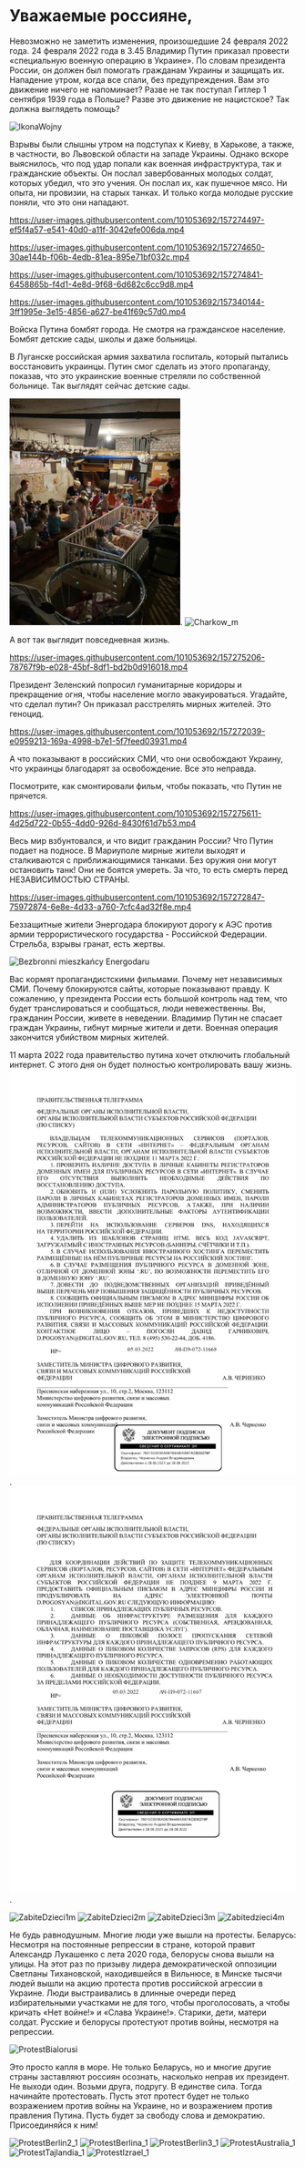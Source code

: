 # Уважаемые россияне,

Невозможно не заметить изменения, произошедшие 24 февраля 2022 года. 
24 февраля 2022 года в 3.45 Владимир Путин приказал провести «специальную военную операцию в Украине». По словам президента России, он должен был помогать гражданам Украины и защищать их. Нападение утром, когда все спали, без предупреждения. Вам это движение ничего не напоминает? Разве не так поступал Гитлер 1 сентября 1939 года в Польше? Разве это движение не нацистское? Так должна выглядеть помощь?
 
![IkonaWojny](https://user-images.githubusercontent.com/101053692/157290547-343ddb72-6409-4db2-bf36-9d71675e3f38.jpg)

Взрывы были слышны утром на подступах к Киеву, в Харькове, а также, в частности, во Львовской области на западе Украины. Однако вскоре выяснилось, что под удар попали как военная инфраструктура, так и гражданские объекты. Он послал завербованных молодых солдат, которых убедил, что это учения. Он послал их, как пушечное мясо. Ни опыта, ни провизии, нa старых танках. И только когда молодые русские поняли, что это они нападают.

https://user-images.githubusercontent.com/101053692/157274497-ef5f4a57-e541-40d0-a11f-3042efe006da.mp4

https://user-images.githubusercontent.com/101053692/157274650-30ae144b-f06b-4edb-81ea-895e71bf032c.mp4

https://user-images.githubusercontent.com/101053692/157274841-6458865b-f4d1-4e8d-9f68-6d682c6cc9d8.mp4

https://user-images.githubusercontent.com/101053692/157340144-3ff1995e-3e15-4856-a627-be41f69c57d0.mp4

Войска Путина бомбят города. Не смотря на гражданское население. Бомбят детские сады, школы и даже больницы.

В Луганске российская армия захватила госпиталь, который пытались восстановить украинцы. Путин смог сделать из этого пропаганду, показав, что это украинские военные стреляли по собственной больнице. Так выглядят сейчас детские сады.

![Так выглядит детский сад сейчас.](https://github.com/whatsupW/whatsupW/blob/b3ef5de8db7938379ed26233eabf3319a2a04418/img/przedszkole1.jpg "Так выглядит детский сад сейчас.").
![Charkow_m](https://user-images.githubusercontent.com/101053692/157340193-052b5d71-d1b1-495f-ab50-e676b2bab9f3.jpg)

А вот так выглядит повседневная жизнь.

https://user-images.githubusercontent.com/101053692/157275206-78767f9b-e028-45bf-8df1-bd2b0d916018.mp4

Президент Зеленский попросил гуманитарные коридоры и прекращение огня, чтобы население могло эвакуироваться. Угадайте, что сделал путин? Он приказал расстрелять мирных жителей. Это геноцид.

https://user-images.githubusercontent.com/101053692/157272039-e0959213-169a-4998-b7e1-5f7feed03931.mp4 

А что показывают в российских СМИ, что они освобождают Украину, что украинцы благодарят за освобождение.
Все это неправда.

Посмотрите, как смонтировали фильм, чтобы показать, что Путин не прячется.

https://user-images.githubusercontent.com/101053692/157275611-4d25d722-0b55-4dd0-926d-8430f61d7b53.mp4

Весь мир взбунтовался, и что видит гражданин России? Что Путин подает на подносе.
В Мариуполе мирные жители выходят и сталкиваются с приближающимися танками. Без оружия они могут остановить танк! Они не боятся умереть. За что, то есть смерть перед НЕЗАВИСИМОСТЬЮ СТРАНЫ.

https://user-images.githubusercontent.com/101053692/157272847-75972874-6e8e-4d33-a760-7cfc4ad32f8e.mp4

Беззащитные жители Энергодара блокируют дорогу к АЭС против армии террористического государства - Российской Федерации. Стрельба, взрывы гранат, есть жертвы.

![Bezbronni mieszkańcy Energodaru](https://user-images.githubusercontent.com/101053692/157306189-9346aa46-9941-4e87-8c8d-5e801e31714f.jpg)

Вас кормят пропагандистскими фильмами. Почему нет независимых СМИ. Почему блокируются сайты, которые показывают правду. К сожалению, у президента России есть большой контроль над тем, что будет транслироваться и сообщаться, люди невежественны. Вы, гражданин России, живете в неведении. Владимир Путин не спасает граждан Украины, гибнут мирные жители и дети. Военная операция закончится убийством мирных жителей.

11 марта 2022 года правительство путина хочет отключить глобальный интернет. С этого дня он будет полностью контролировать вашу жизнь.
![alt text for screen readers](img/11marcaa.jpg "Text to show on mouseover"). ![alt text for screen readers](img/11marcab.jpg "Text to show on mouseover").


![ZabiteDzieci1m](https://user-images.githubusercontent.com/101053692/157292576-cc657b19-3bb6-4407-9e33-1fee166545b0.jpg)
![ZabiteDzieci2m](https://user-images.githubusercontent.com/101053692/157292589-1f31a14a-d1f5-4be7-b00a-a592bdb91a7e.jpg)
![ZabiteDzieci3m](https://user-images.githubusercontent.com/101053692/157292599-ffd955a4-2783-46af-8df9-7e2e966451d1.jpg)
![Zabitedzieci4m](https://user-images.githubusercontent.com/101053692/157292919-6d53a313-3f60-4e6e-a014-212bdfbf3a61.jpg)

Не будь равнодушным. Многие люди уже вышли на протесты. Беларусь: Несмотря на постоянные репрессии в стране, которой правит Александр Лукашенко с лета 2020 года, белорусы снова вышли на улицы. На этот раз по призыву лидера демократической оппозиции Светланы Тихановской, находившейся в Вильнюсе, в Минске тысячи людей вышли на акцию протеста против российской агрессии в Украине. Люди выстраивались в длинные очереди перед избирательными участками не для того, чтобы проголосовать, а чтобы кричать «Нет войне!» и «Слава Украине!». Старики, дети, матери солдат. Русские и белорусы протестуют против войны, несмотря на репрессии.

![ProtestBialorusi](https://user-images.githubusercontent.com/101053692/157298696-1df25c0c-60b3-46a7-b596-17ad03361b65.jpg)

Это просто капля в море. Не только Беларусь, но и многие другие страны заставляют россиян осознать, насколько неправ их президент.
Не выходи один. Возьми друга, подругу. В единстве сила. Тогда начинайте протестовать. Пусть этот протест будет не только возражением против войны на Украине, но и возражением против правления Путина. Пусть будет за свободу слова и демократию.
Присоединяйся к ним!

![ProtestBerlin2_1](https://user-images.githubusercontent.com/101053692/157304107-19330ddd-cda6-4db2-a7a2-b315e70d72be.jpg)
![ProtestBerlina_1](https://user-images.githubusercontent.com/101053692/157304083-cc7fd84a-196c-42fe-abb9-f25241d29e12.jpg)
![ProtestBerlin3_1](https://user-images.githubusercontent.com/101053692/157304127-964a2fc3-2eee-4bb2-a27e-0d9c132c8e4f.jpg)
![ProtestAustralia_1](https://user-images.githubusercontent.com/101053692/157305268-fb36f2ee-9cfd-4c14-b1d0-9c809d6a7ddd.jpg)
![ProtestTajlandia_1](https://user-images.githubusercontent.com/101053692/157304648-96cab81c-abd1-4539-aec5-6528c4d12e13.jpg)
![ProtestIzrael_1](https://user-images.githubusercontent.com/101053692/157304352-e9a2fade-aecf-4d67-bf85-9dcb268ca4c8.jpg)


